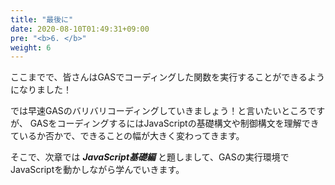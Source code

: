 ```yaml
---
title: "最後に"
date: 2020-08-10T01:49:31+09:00
pre: "<b>6. </b>"
weight: 6
---
```

ここまでで、皆さんはGASでコーディングした関数を実行することができるようになりました！

では早速GASのバリバリコーディングしていきましょう！と言いたいところですが、
GASをコーディングするにはJavaScriptの基礎構文や制御構文を理解できているか否かで、できることの幅が大きく変わってきます。

そこで、次章では ***JavaScript基礎編*** と題しまして、GASの実行環境でJavaScriptを動かしながら学んでいきます。
